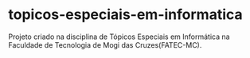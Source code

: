 # topicos-especiais-em-informatica
Projeto criado na disciplina de Tópicos Especiais em Informática na Faculdade de Tecnologia de Mogi das Cruzes(FATEC-MC).
